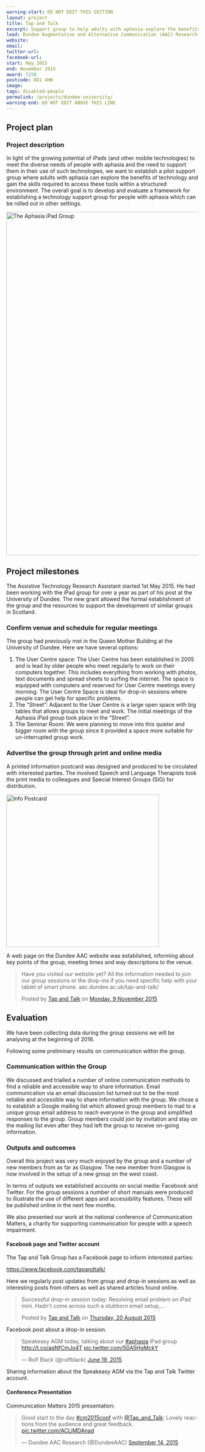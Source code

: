```yaml
---
warning-start: DO NOT EDIT THIS SECTION
layout: project
title: Tap and Talk
excerpt: Support group to help adults with aphasia explore the benefits of technology 
lead: Dundee Augmentative and Alternative Communication (AAC) Research Group, University of Dundee
website:
email: 
twitter-url: 
facebook-url: 
start: May 2015
end: November 2015
award: 7250
postcode: DD1 4HN 
image:
tags: disabled-people 
permalink: /projects/dundee-university/
warning-end: DO NOT EDIT ABOVE THIS LINE
---
```



## Project plan

### Project description

In light of the growing potential of iPads (and other mobile technologies) to meet the diverse needs of people with aphasia and the need to support them in their use of such technologies, we want to establish a pilot support group where adults with aphasia can explore the benefits of technology and gain the skills required to access these tools within a structured environment. The overall goal is to develop and evaluate a framework for establishing a technology support group for people with aphasia which can be rolled out in other settings.

<img src="http://aac.dundee.ac.uk/wp-content/uploads/2015/06/IMG_6403.jpg"
alt="The Aphasia iPad Group" width="900">

## Project milestones

The Assistive Technology Research Assistant started 1st May 2015. He had been working with the iPad group for over a year as part of his post at the University of Dundee. The new grant allowed the formal establishment of the group and the resources to support the development of similar groups in Scotland.

### Confirm venue and schedule for regular meetings

The group had previously met in the Queen Mother Building at the University of Dundee. Here we have several options:

1.	The User Centre space: The User Centre has been established in 2005 and is lead by older people who meet regularly to work on their computers together. This includes everything from working with photos, text documents and spread sheets to surfing the internet. The space is equipped with computers and reserved for User Centre meetings every morning. The User Centre Space is ideal for drop-in sessions where people can get help for specific problems.
2.	The “Street”: Adjacent to the User Centre is a large open space with big tables that allows groups to meet and work. The initial meetings of the Aphasia iPad group took place in the “Street”.
3.	The Seminar Room: We were planning to move into this quieter and bigger room with the group since it provided a space more suitable for un-interrupted group work.

### Advertise the group through print and online media

A printed information postcard was designed and produced to be circulated with interested parties. The involved Speech and Language Therapists took the print media to colleagues and Special Interest Groups (SIG) for distribution. 

<a href="http://aac.dundee.ac.uk/downloads/tat/info-postcard-v3.pdf"><img  src="http://aac.computing.dundee.ac.uk/wp-content/uploads/2015/06/info-postcard-v3-300x214.png" alt="Info Postcard" width="400" /></a>

A web page on the Dundee AAC website was established, informing about key points of the group, meeting times and way descriptions to the venue.

<div id="fb-root"></div><script>(function(d, s, id) {  var js, fjs = d.getElementsByTagName(s)[0];  if (d.getElementById(id)) return;  js = d.createElement(s); js.id = id;  js.src = "//connect.facebook.net/en_GB/sdk.js#xfbml=1&version=v2.3";  fjs.parentNode.insertBefore(js, fjs);}(document, 'script', 'facebook-jssdk'));</script><div class="fb-post" data-href="https://www.facebook.com/tapandtalk/posts/1500754620225351:0" data-width="500"><div class="fb-xfbml-parse-ignore"><blockquote cite="https://www.facebook.com/tapandtalk/photos/a.1454669028167244.1073741828.1435247626776051/1500754620225351/?type=3"><p>Have you visited our website yet? All the information needed to join our group sessions or the drop-ins if you need specific help with your tablet of smart phone. aac.dundee.ac.uk/tap-and-talk/</p>Posted by <a href="https://www.facebook.com/tapandtalk/">Tap and Talk</a> on&nbsp;<a href="https://www.facebook.com/tapandtalk/photos/a.1454669028167244.1073741828.1435247626776051/1500754620225351/?type=3">Monday, 9 November 2015</a></blockquote></div></div>



## Evaluation

We have been collecting data during the group sessions we will be analysing at the beginning of 2016. 

Following some preliminary results on communication within the group.

### Communication within the Group

We discussed and trialled a number of online communication methods to find a reliable and accessible way to share information.
Email communication via an email discussion list turned out to be the most reliable and accessible way to share information with the group. We chose a to establish a Google mailing list which allowed group members to mail to a unique group email address to reach everyone in the group and simplified responses to the group. Group members could join by invitation and stay on the mailing list even after they had left the group to receive on-going information.


### Outputs and outcomes

Overall this project was very much enjoyed by the group and a number of new members from as far as Glasgow. The new member from Glasgow is now involved in the setup of a new group on the west coast.

In terms of outputs we established accounts on social media: Facebook and Twitter. For the group sessions a number of short manuals were produced to illustrate the use of different apps and accessibility features. These will be published online in the next few months.

We also presented our work at the national conference of Communication Matters, a charity for supporting communication for people with a speech impairment.

#### Facebook page and Twitter account

The Tap and Talk Group has a Facebook page to inform interested parties:

https://www.facebook.com/tapandtalk/ 

Here we regularly post updates from group and drop-in sessions as well as interesting posts from others as well as shared articles found online.

<div id="fb-root"></div><script>(function(d, s, id) {  var js, fjs = d.getElementsByTagName(s)[0];  if (d.getElementById(id)) return;  js = d.createElement(s); js.id = id;  js.src = "//connect.facebook.net/en_GB/sdk.js#xfbml=1&version=v2.3";  fjs.parentNode.insertBefore(js, fjs);}(document, 'script', 'facebook-jssdk'));</script><div class="fb-post" data-href="https://www.facebook.com/tapandtalk/posts/1477695235864623:0" data-width="500"><div class="fb-xfbml-parse-ignore"><blockquote cite="https://www.facebook.com/tapandtalk/photos/a.1454669028167244.1073741828.1435247626776051/1477695235864623/?type=3"><p>Successful drop-in session today: Resolving email problem on iPad mini. Hadn&#039;t come across such a stubborn email setup,...</p>Posted by <a href="https://www.facebook.com/tapandtalk/">Tap and Talk</a> on&nbsp;<a href="https://www.facebook.com/tapandtalk/photos/a.1454669028167244.1073741828.1435247626776051/1477695235864623/?type=3">Thursday, 20 August 2015</a></blockquote></div></div>

Facebook post about a drop-in session.

<blockquote class="twitter-tweet" data-partner="tweetdeck"><p lang="en" dir="ltr">Speakeasy AGM today, talking about our <a href="https://twitter.com/hashtag/aphasia?src=hash">#aphasia</a> iPad group <a href="http://t.co/aqNfCmJo4T">http://t.co/aqNfCmJo4T</a> <a href="http://t.co/50A5HgMckY">pic.twitter.com/50A5HgMckY</a></p>&mdash; Rolf Black (@rolfblack) <a href="https://twitter.com/rolfblack/status/611879770196967424">June 19, 2015</a></blockquote>

Sharing information about the Speakeasy AGM via the Tap and Talk Twitter account.

#### Conference Presentation

Communication Matters 2015 presentation:

<blockquote class="twitter-tweet" lang="en"><p lang="en" dir="ltr">Good start to the day <a href="https://twitter.com/hashtag/cm2015conf?src=hash">#cm2015conf</a> with <a href="https://twitter.com/tap_and_talk">@Tap_and_Talk</a>: Lovely reactions from the audience and great feedback. <a href="http://t.co/ACLjMDAnad">pic.twitter.com/ACLjMDAnad</a></p>&mdash; Dundee AAC Research (@DundeeAAC) <a href="https://twitter.com/DundeeAAC/status/643458957755990016">September 14, 2015</a></blockquote>
<script async src="//platform.twitter.com/widgets.js" charset="utf-8"></script>


